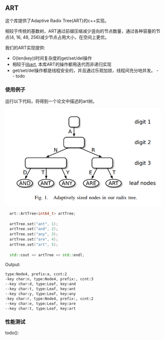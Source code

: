 ## ART

这个库提供了Adaptive Radix Tree(ART)的c++实现。

相较于传统的基数树，ART通过前缀压缩减少竖向的节点数量，通过各种容量的节点(4, 16, 48, 256)减少节点占用大小，在空间上更优。

我们的ART实现提供:

- O(len(key))时间复杂度的get/set/del操作
- 相较于[libart](https://github.com/armon/libart/tree/master), 本库ART的操作都用迭代而非递归实现
- get/set/del操作都是线程安全的，并且通过乐观加锁，线程间充分地并发。 -- todo

### 使用例子

运行以下代码，将得到一个论文中描述的art树。

![例子](./doc/pic/example_art_tree.png)

```c++
  art::ArtTree<int64_t> artTree;

  artTree.set("ant", 1);
  artTree.set("and", 2);
  artTree.set("any", 3);
  artTree.set("are", 4);
  artTree.set("art", 5);

  std::cout << artTree << std::endl;
```
Output:
```text
type:Node4, prefix:a, ccnt:2
-key char:n, type:Node4, prefix:, ccnt:3
--key char:d, type:Leaf, key:and
--key char:t, type:Leaf, key:ant
--key char:y, type:Leaf, key:any
-key char:r, type:Node4, prefix:, ccnt:2
--key char:e, type:Leaf, key:are
--key char:t, type:Leaf, key:art
```


### 性能测试

todo():
